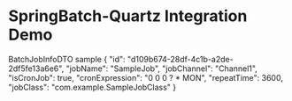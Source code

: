 # SpringBatch-Quartz Integration Demo

BatchJobInfoDTO sample 
{
"id": "d109b674-28df-4c1b-a2de-2df5fe13a6e6",
"jobName": "SampleJob",
"jobChannel": "Channel1",
"isCronJob": true,
"cronExpression": "0 0 0 ? * MON",
"repeatTime": 3600,
"jobClass": "com.example.SampleJobClass"
}
